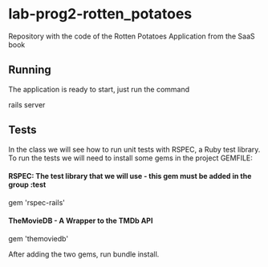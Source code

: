 # lab-prog2-rotten_potatoes

Repository with the code of the Rotten Potatoes Application from the SaaS book

## Running

The application is ready to start, just run the command 

rails server


## Tests

In the class we will see how to run unit tests with RSPEC, a Ruby test library. To run the tests we will need to install some gems in the project GEMFILE:

#### RSPEC: The test library that we will use - this gem must be added in the group :test
gem 'rspec-rails'

#### TheMovieDB - A Wrapper to the TMDb API
gem 'themoviedb'

After adding the two gems, run bundle install.

